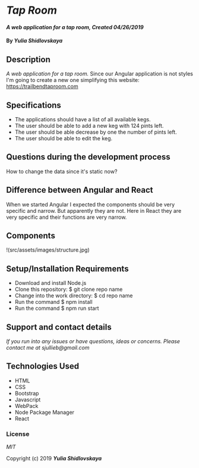 # _Tap Room_

#### _A web application for a tap room, Created 04/26/2019_

#### By _**Yulia Shidlovskaya**_

## Description

_A web application for a tap room._
Since our Angular application is not styles I'm going to create a new one simplifying this website:
https://trailbendtaproom.com

## Specifications

* The applications should have a list of all available kegs.
* The user should be able to add a new keg with 124 pints left.
* The user should be able decrease by one the number of pints left.
* The user should be able to edit the keg.

## Questions during the development process
  How to change the data since it's static now?

## Difference between Angular and React
  When we started Angular I expected the components should be very specific and narrow. But apparently they are not. Here in React they are very specific and their functions are very narrow.

## Components

!(src/assets/images/structure.jpg)  

## Setup/Installation Requirements

* Download and install Node.js
* Clone this repository: $ git clone repo name
* Change into the work directory: $ cd repo name
* Run the command $ npm install
* Run the command $ npm run start

## Support and contact details

_If you run into any issues or have questions, ideas or concerns. Please contact me at sjullieb@gmail.com_

## Technologies Used

* HTML
* CSS
* Bootstrap
* Javascript
* WebPack
* Node Package Manager
* React

### License

*MIT*

Copyright (c) 2019 **_Yulia Shidlovskaya_**
